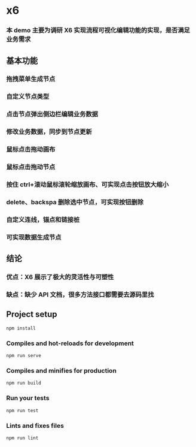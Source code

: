 # x6

### 本 demo 主要为调研 X6 实现流程可视化编辑功能的实现，是否满足业务需求

## 基本功能

### 拖拽菜单生成节点

### 自定义节点类型

### 点击节点弹出侧边栏编辑业务数据

### 修改业务数据，同步到节点更新

### 鼠标点击拖动画布

### 鼠标点击拖动节点

### 按住 ctrl+滚动鼠标滚轮缩放画布、可实现点击按钮放大缩小

### delete、backspa 删除选中节点，可实现按钮删除

### 自定义连线，锚点和链接桩

### 可实现数据生成节点

## 结论

### 优点：X6 展示了极大的灵活性与可塑性

### 缺点：缺少 API 文档，很多方法接口都需要去源码里找

## Project setup

```
npm install
```

### Compiles and hot-reloads for development

```
npm run serve
```

### Compiles and minifies for production

```
npm run build
```

### Run your tests

```
npm run test
```

### Lints and fixes files

```
npm run lint
```
